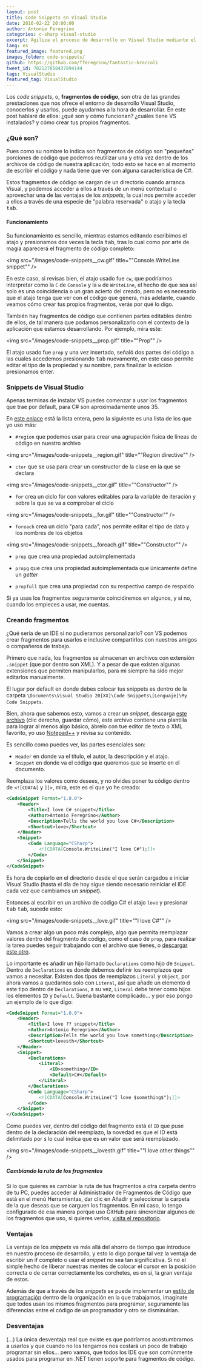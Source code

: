 ```yaml
---
layout: post
title: Code Snippets en Visual Studio
date: 2016-02-22 10:00:00
author: Antonio Feregrino
categories: c-sharp visual-studio
excerpt: Agiliza el proceso de desarrollo en Visual Studio mediante el uso de fragmentos de código, que no solo te ahorraran unas cuantas tecleadas, sino te librarán de tareas repetitivas.
lang: es
featured_image: featured.png
images_folder: code-snippets/
github: https://github.com/fferegrino/fantastic-broccoli
tweet_id: 702127650437894144
tags: VisualStudio
featured_tag: VisualStudio
---
```


Los *code snippets*, o, **fragmentos de código**, son otra de las grandes prestaciones que nos ofrece el entorno de desarrollo Visual Studio, conocerlos y usarlos, puede ayudarnos a la hora de desarrollar. En este post hablaré de ellos: ¿qué son y cómo funcionan? ¿cuáles tiene VS instalados? y cómo crear tus propios fragmentos.

### ¿Qué son?
Pues como su nombre lo indica son fragmentos de código son "pequeñas" porciones de código que podemos reutilizar una y otra vez dentro de los archivos de código de nuestra aplicación, todo esto se hace en al momento de escribir el código y nada tiene que ver con alguna característica de C#.  

Estos fragmentos de código se cargan de un directorio cuando arranca Visual, y podemos acceder a ellos a través de un menú contextual o aprovechar una de las ventajas de los *snippets*, la cual nos permite acceder a ellos a través de una especie de "palabra reservada" o atajo y la tecla <kbd>tab</kbd>. 

#### Funcionamiento  
Su funcionamiento es sencillo, mientras estamos editando escribimos el atajo y presionamos dos veces la tecla <kbd>tab</kbd>, tras lo cual como por arte de magia aparecerá el fragmento de código completo:

<img src="/images/code-snippets__cw.gif" title=""Console.WriteLine snippet"" />

En este caso, si revisas bien, el atajo usado fue `cw`, que podríamos interpretar como la `C` de `Console` y la `w` de `WriteLine`, el hecho de que sea así solo es una coincidencia o un gran acierto del creado, pero no es necesario que el atajo tenga que ver con el código que genera, más adelante, cuando veamos cómo crear tus propios fragmentos, verás por qué lo digo.

También hay fragmentos de código que contienen partes editables dentro de ellos, de tal manera que podamos personalizarlo con el contexto de la aplicación que estamos desarrollando. Por ejemplo, mira este:

<img src="/images/code-snippets__prop.gif" title=""Prop"" />

El atajo usado fue `prop` y una vez insertado, señaló dos partes del código a las cuales accedemos presionando <kbd>tab</kbd> nuevamente, en este caso permite editar el tipo de la propiedad y su nombre, para finalizar la edición presionamos enter.

### Snippets de Visual Studio  
Apenas terminas de instalar VS puedes comenzar a usar los fragmentos que trae por default, para C# son aproximadamente unos 35.  
  
En <a href="https://msdn.microsoft.com/en-us/en-en/library/z41h7fat.aspx" rel="nofoloww" target="_blank">este enlace</a> está la lista entera, pero la siguiente es una lista de los que yo uso más:  
  
 - `#region` que podemos usar para crear una agrupación física de líneas de código en nuestro archivo

<img src="/images/code-snippets__region.gif" title=""Region directive"" />

 - `ctor` que se usa para crear un constructor de la clase en la que se declara

<img src="/images/code-snippets__ctor.gif" title=""Constructor"" />

 - `for` crea un ciclo for con valores editables para la variable de iteración y sobre la que se va a comprobar el ciclo  

<img src="/images/code-snippets__for.gif" title=""Constructor"" />

 - `foreach` crea un ciclo "para cada", nos permite editar el tipo de dato y los nombres de los objetos

<img src="/images/code-snippets__foreach.gif" title=""Constructor"" />

 - `prop` que crea una propiedad autoimplementada  
 
 - `propg` que crea una propiedad autoimplementada que únicamente define un *getter*  
 
 - `propfull` que crea una propiedad con su respectivo campo de respaldo


Si ya usas los fragmentos seguramente coincidiremos en algunos, y si no, cuando los empieces a usar, me cuentas.  

### Creando fragmentos  
¿Qué sería de un IDE si no pudieramos personalizarlo? con VS podemos crear fragmentos para usarlos e inclusive compartirlos con nuestros amigos o compañeros de trabajo. 

Primero que nada, los fragmentos se almacenan en archivos con extensión `.snippet` (que por dentro son XML). Y a pesar de que existen algunas extensiones que permiten manipularlos, para mi siempre ha sido mejor editarlos manualmente.  
  
El lugar por default en donde debes colocar tus snippets es dentro de la carpeta `\Documents\Visual Studio 20[XX]\Code Snippets\[Lenguaje]\My Code Snippets`.

Bien, ahora que sabemos esto, vamos a crear un *snippet*, descarga <a target="_blank" rel="nofollow" href="https://raw.githubusercontent.com/fferegrino/fantastic-broccoli/master/sample.snippet">este archivo</a> (clic derecho, guardar cómo), este archivo contiene una plantilla para lograr al menos algo básico, ábrelo con tue editor de texto o XML favorito, yo uso <a href="https://notepad-plus-plus.org/" target="_blank">Notepad++</a> y revisa su contenido.

Es sencillo como puedes ver, las partes esenciales son:  
 
 - `Header` en donde va el título, el autor, la descripción y el atajo.
 - `Snippet` en donde va el código que queremos que se inserte en el documento.  

Reemplaza los valores como desees, y no olvides poner tu código dentro de `<![CDATA[` y `]]>`, mira, este es el que yo he creado: 

```xml  
<CodeSnippet Format="1.0.0">
    <Header>
        <Title>I love C# snippet</Title>
        <Author>Antonio Feregrino</Author>
        <Description>Tells the world you love C#</Description>
        <Shortcut>love</Shortcut>
    </Header>
    <Snippet>
        <Code Language="CSharp">
            <![CDATA[Console.WriteLine("I love C#");]]>
        </Code>
    </Snippet>
</CodeSnippet>
```  

Es hora de copiarlo en el directorio desde el que serán cargados e iniciar Visual Studio (hasta el día de hoy sigue siendo necesario reiniciar el IDE cada vez que cambiamos un *snippet*).

Entonces al escribir en un archivo de código C# el atajo `love` y presionar <kbd>tab</kbd> <kbd>tab</kbd>, sucede esto:

<img src="/images/code-snippets__love.gif" title=""I love C#"" />

Vamos a crear algo un poco más complejo, algo que permita reemplazar valores dentro del fragmento de código, como el caso de `prop`, para realizar la tarea puedes seguir trabajando con el archivo que tienes, o <a target="_blank" rel="nofollow" href="https://raw.githubusercontent.com/fferegrino/fantastic-broccoli/master/sample-2.snippet">descargar este otro</a>.

Lo importante es añadir un hijo llamado `Declarations` como hijo de `Snippet`. Dentro de `Declarations` es donde debemos definir los reemplazos que vamos a necesitar. Existen dos tipos de reemplazos `Literal` y `Object`, por ahora vamos a quedarnos solo con `Literal`, así que añade un elemento d este tipo dentro de `Declarations`, a su vez, `Literal` debe tener como hijos los elementos `ID` y `Default`. Suena bastante complicado... y por eso pongo un ejemplo de lo que digo:  

```xml  
<CodeSnippet Format="1.0.0">
    <Header>
        <Title>I love ?? snippet</Title>
        <Author>Antonio Feregrino</Author>
        <Description>Tells the world you love something</Description>
        <Shortcut>lovesth</Shortcut>
    </Header>
    <Snippet>
        <Declarations>
            <Literal>
                <ID>something</ID>
                <Default>C#</Default>
            </Literal>
        </Declarations>
        <Code Language="CSharp">
            <![CDATA[Console.WriteLine("I love $something$");]]>
        </Code>
    </Snippet>
</CodeSnippet>
```  
  
Como puedes ver, dentro del código del fragmento está el `ID` que puse dentro de la declaración del reemplazo, la novedad es que el ID está delimitado por `$` lo cual indica que es un valor que será reemplazado.  

<img src="/images/code-snippets__lovesth.gif" title=""I love other things"" />
  
##### Cambiando la ruta de los fragmentos  
Si lo que quieres es cambiar la ruta de tus fragmentos a otra carpeta dentro de tu PC, puedes acceder al Administrador de Fragmentos de Código que está en el menú Herramientas, dar clic en Añadir y seleccionar la carpeta de la que deseas que se carguen los fragmentos. En mi caso, lo tengo configurado de esa manera porque uso GitHub para sincronizar algunos de los fragmentos que uso, si quieres verlos, <a href="https://github.com/fferegrino/fantastic-broccoli" target="_blank">visita el repositorio</a>.  

### Ventajas   
La ventaja de los *snippets* va más allá del ahorro de tiempo que introduce en nuestro proceso de desarrollo, y esto lo digo porque tal vez la ventaja de escribir un if completo o usar el *snippet* no sea tan significativa. Si no el simple hecho de liberar nuestras mentes de colocar el cursor en la posición correcta o de cerrar correctamente los corchetes, es en sí, la gran ventaja de estos.

Además de que a través de los *snippets* se puede implementar un [estilo de programación](/post/importancia-de-programar-con-estilo) dentro de la organización en la que trabajamos, imagínate que todos usan los mismos fragmentos para programar, seguramente las diferencias entre el código de un programador y otro se disminuirían.  
  
### Desventajas  
(...) La única desventaja real que existe es que podríamos acostumbrarnos a usarlos y que cuando no los tengamos nos costará un poco de trabajo programar sin ellos... pero vamos, que todos los IDE que son comúnmente usados para programar en .NET tienen soporte para fragmentos de código.    